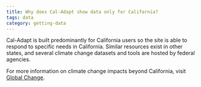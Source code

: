 ```yaml
---
title: Why does Cal-Adapt show data only for California?
tags: data
category: getting-data
---
```


Cal-Adapt is built predominantly for California users so the site is able to respond to specific needs in California. Similar resources exist in other states, and several climate change datasets and tools are hosted by federal agencies.

For more information on climate change impacts beyond California, visit [Global Change](https://www.globalchange.gov/).
